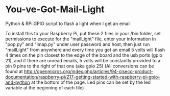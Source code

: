# You-ve-Got-Mail-Light
Python &amp; RPi.GPIO script to flash a light when I get an email  

To install this to your Raspberry Pi, put these 2 files in your /bin folder, set permissions to execute for the "mailLight" file, enter your information in "pop.py" and "imap.py" under user password and host, then just run "mailLight" from anywhere and every time you get an email 5 volts will flash 4 times on the pin closest to the edge of the board and the usb ports (gpio 21), and if there are unread emails, 5 volts will be constantly provided to a pin 9 pins to the right of that one (aka gpio 25) (All conversions can be found at http://openmicros.org/index.php/articles/94-ciseco-product-documentation/raspberry-pi/217-getting-started-with-raspberry-pi-gpio-and-python at the bottom of the page. Led pins can be set by the led variable at the beginning of each file)
